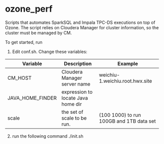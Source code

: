 # ozone_perf

Scripts that automates SparkSQL and Impala TPC-DS executions on top of Ozone. The script relies on Cloudera Manager for cluster information, so the cluster must be managed by CM.

To get started, run 

1. Edit conf.sh. Change these variables: 

| Variable              | Description                          | Example                                 |
|-----------------------|--------------------------------------|-----------------------------------------|
| CM_HOST               | Cloudera Manager server name         | weichiu-1.weichiu.root.hwx.site         |
| JAVA_HOME_FINDER      | expression to locate Java home dir   |                                         |
| scale                 | the set of scale to be run.          | (100 1000) to run 100GB and 1TB data set|

2. run the following command
./init.sh
